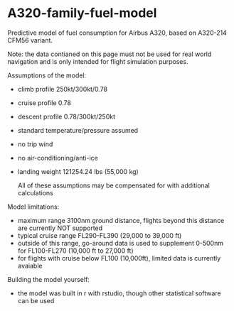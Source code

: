 # A320-family-fuel-model

Predictive model of fuel consumption for Airbus A320, based on A320-214 CFM56 variant.

Note: the data contianed on this page must not be used for real world navigation and is only intended for flight simulation purposes.

Assumptions of the model:
- climb profile 250kt/300kt/0.78
- cruise profile 0.78
- descent profile 0.78/300kt/250kt
- standard temperature/pressure assumed
- no trip wind
- no air-conditioning/anti-ice
- landing weight 121254.24 lbs (55,000 kg)

  All of these assumptions may be compensated for with additional calculations

Model limitations:
- maximum range 3100nm ground distance, flights beyond this distance are currently NOT supported
- typical cruise range FL290-FL390 (29,000 to 39,000 ft)
- outside of this range, go-around data is used to supplement 0-500nm for FL100-FL270 (10,000 ft to 27,000 ft)
- for flights with cruise below FL100 (10,000ft), limited data is currently avaiable

Building the model yourself:
- the model was built in r with rstudio, though other statistical software can be used
